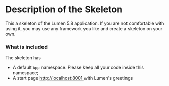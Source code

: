 # Description of the Skeleton

This a skeleton of the Lumen 5.8 application. If you are not comfortable with using it, you may use any framework you
like and create a skeleton on your own.

### What is included

The skeleton has
- A default `App` namespace. Please keep all your code inside this namespace;
- A start page [ http://localhost:8001 ](http://localhost:8001) with Lumen's greetings
